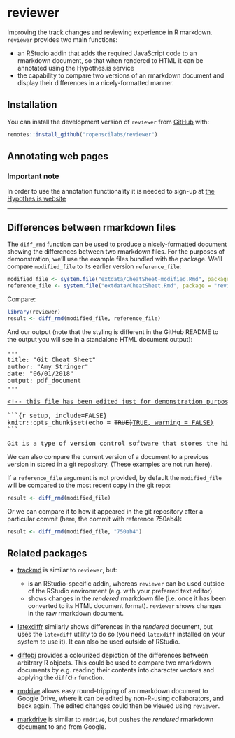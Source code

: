 
<!-- README.md is generated from README.Rmd. Please edit that file -->

# reviewer

Improving the track changes and reviewing experience in R markdown.
`reviewer` provides two main functions:

  - an RStudio addin that adds the required JavaScript code to an
    rmarkdown document, so that when rendered to HTML it can be
    annotated using the Hypothes.is service
  - the capability to compare two versions of an rmarkdown document and
    display their differences in a nicely-formatted manner.

## Installation

You can install the development version of `reviewer` from
[GitHub](https://github.com/ropenscilabs/reviewer) with:

``` r
remotes::install_github("ropenscilabs/reviewer")
```

## Annotating web pages

### Important note

In order to use the annotation functionality it is needed to sign-up at
[the Hypothes.is website](https://hypothes.is/signup)

-----

## Differences between rmarkdown files

The `diff_rmd` function can be used to produce a nicely-formatted
document showing the differences between two rmarkdown files. For the
purposes of demonstration, we’ll use the example files bundled with the
package. We’ll compare `modified_file` to its earlier version
`reference_file`:

``` r
modified_file <- system.file("extdata/CheatSheet-modified.Rmd", package = "reviewer")
reference_file <- system.file("extdata/CheatSheet.Rmd", package = "reviewer")
```

Compare:

``` r
library(reviewer)
result <- diff_rmd(modified_file, reference_file)
```

And our output (note that the styling is different in the GitHub README
to the output you will see in a standalone HTML document output):

<!--html_preserve-->

<pre id = "diffcontent">
---
title: "Git Cheat Sheet"
author: "Amy Stringer"
date: "06/01/2018"
output: pdf_document
---

<ins class="ins">&lt;!-- this file has been edited just for demonstration purposes within the reviewer package --&gt;</ins>

```{r setup, include=FALSE}
knitr::opts_chunk$set(echo = <del class="del">TRUE)</del><ins class="ins">TRUE, warning = FALSE)</ins>
```

Git is a type of version control software that stores the history of changes made to files in a particular repository. <del class="del">Contained within is</del><ins class="ins">This document contains</ins> a brief rundown of the main commands used within the terminal to run git from your personal computer. Towards the end there will be details on how to use git to collaborate with <del class="del">others on files by</del><ins class="ins">other people</ins> using GitHub.
</pre>

<!--/html_preserve-->

We can also compare the current version of a document to a previous
version in stored in a git repository. (These examples are not run
here).

If a `reference_file` argument is not provided, by default the
`modified_file` will be compared to the most recent copy in the git
repo:

``` r
result <- diff_rmd(modified_file)
```

Or we can compare it to how it appeared in the git repository after a
particular commit (here, the commit with reference 750ab4):

``` r
result <- diff_rmd(modified_file, "750ab4")
```

## Related packages

  - [trackmd](https://github.com/ropenscilabs/trackmd) is similar to
    `reviewer`, but:
    
      - is an RStudio-specific addin, whereas `reviewer` can be used
        outside of the RStudio environment (e.g. with your preferred
        text editor)
      - shows changes in the *rendered* rmarkdown file (i.e. once it has
        been converted to its HTML document format). `reviewer` shows
        changes in the raw rmarkdown document.

  - [latexdiffr](https://github.com/hughjonesd/latexdiffr) similarly
    shows differences in the *rendered* document, but uses the
    `latexdiff` utility to do so (you need `latexdiff` installed on your
    system to use it). It can also be used outside of RStudio.

  - [diffobj](https://github.com/brodieG/diffobj) provides a colourized
    depiction of the differences between arbitrary R objects. This could
    be used to compare two rmarkdown documents by e.g. reading their
    contents into character vectors and applying the `diffChr` function.

  - [rmdrive](https://github.com/ekothe/rmdrive) allows easy
    round-tripping of an rmarkdown document to Google Drive, where it
    can be edited by non-R-using collaborators, and back again. The
    edited changes could then be viewed using `reviewer`.

  - [markdrive](https://github.com/MilesMcBain/markdrive) is similar to
    `rmdrive`, but pushes the *rendered* rmarkdown document to and from
    Google.
